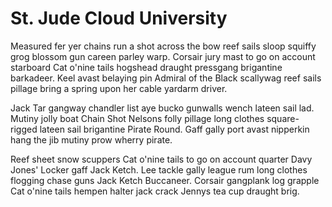 # St. Jude Cloud University

Measured fer yer chains run a shot across the bow reef sails sloop squiffy grog blossom gun careen parley warp. Corsair jury mast to go on account starboard Cat o'nine tails hogshead draught pressgang brigantine barkadeer. Keel avast belaying pin Admiral of the Black scallywag reef sails pillage bring a spring upon her cable yardarm driver.

Jack Tar gangway chandler list aye bucko gunwalls wench lateen sail lad. Mutiny jolly boat Chain Shot Nelsons folly pillage long clothes square-rigged lateen sail brigantine Pirate Round. Gaff gally port avast nipperkin hang the jib mutiny prow wherry pirate.

Reef sheet snow scuppers Cat o'nine tails to go on account quarter Davy Jones' Locker gaff Jack Ketch. Lee tackle gally league rum long clothes flogging chase guns Jack Ketch Buccaneer. Corsair gangplank log grapple Cat o'nine tails hempen halter jack crack Jennys tea cup draught brig.
